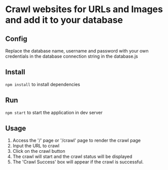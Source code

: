 # Crawl websites for URLs and Images and add it to your database

## Config
Replace the database name, username and password with your own credentials in the database connection string in the database.js

## Install
`npm install` to install dependencies

## Run
`npm start` to start the application in dev server

## Usage
1. Access the '/' page or '/crawl' page to render the crawl page
2. Input the URL to crawl
3. Click on the crawl button
4. The crawl will start and the crawl status will be displayed
5. The  'Crawl Success' box will appear if the crawl is successful.
